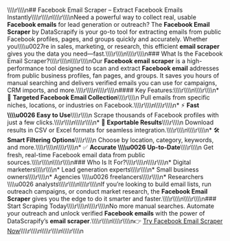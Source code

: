 \\\\\\\\r\\\\\\\\n## Facebook Email Scraper – Extract Facebook Emails Instantly\\\\\\\\r\\\\\\\\n\\\\\\\\r\\\\\\\\nNeed a powerful way to collect real, usable **Facebook emails** for lead generation or outreach? The **Facebook Email Scraper** by DataScrapify is your go-to tool for extracting emails from public Facebook profiles, pages, and groups quickly and accurately. Whether you\\\\\\\\u0027re in sales, marketing, or research, this efficient **email scraper** gives you the data you need—fast.\\\\\\\\r\\\\\\\\n\\\\\\\\r\\\\\\\\n### What Is the Facebook Email Scraper?\\\\\\\\r\\\\\\\\n\\\\\\\\r\\\\\\\\nOur **Facebook email scraper** is a high-performance tool designed to scan and extract **Facebook email** addresses from public business profiles, fan pages, and groups. It saves you hours of manual searching and delivers verified emails you can use for campaigns, CRM imports, and more.\\\\\\\\r\\\\\\\\n\\\\\\\\r\\\\\\\\n#### Key Features:\\\\\\\\r\\\\\\\\n\\\\\\\\r\\\\\\\\n* 🔎 **Targeted Facebook Email Collection**\\\\\\\\r\\\\\\\\n  Pull emails from specific niches, locations, or industries on Facebook.\\\\\\\\r\\\\\\\\n\\\\\\\\r\\\\\\\\n* ⚡ **Fast \\\\\\\\u0026 Easy to Use**\\\\\\\\r\\\\\\\\n  Scrape thousands of Facebook profiles with just a few clicks.\\\\\\\\r\\\\\\\\n\\\\\\\\r\\\\\\\\n* 🧾 **Exportable Results**\\\\\\\\r\\\\\\\\n  Download results in CSV or Excel formats for seamless integration.\\\\\\\\r\\\\\\\\n\\\\\\\\r\\\\\\\\n* 🛠️ **Smart Filtering Options**\\\\\\\\r\\\\\\\\n  Choose by location, category, keywords, and more.\\\\\\\\r\\\\\\\\n\\\\\\\\r\\\\\\\\n* ✅ **Accurate \\\\\\\\u0026 Up-to-Date**\\\\\\\\r\\\\\\\\n  Get fresh, real-time Facebook email data from public sources.\\\\\\\\r\\\\\\\\n\\\\\\\\r\\\\\\\\n### Who Is It For?\\\\\\\\r\\\\\\\\n\\\\\\\\r\\\\\\\\n* Digital marketers\\\\\\\\r\\\\\\\\n* Lead generation experts\\\\\\\\r\\\\\\\\n* Small business owners\\\\\\\\r\\\\\\\\n* Agencies \\\\\\\\u0026 freelancers\\\\\\\\r\\\\\\\\n* Researchers \\\\\\\\u0026 analysts\\\\\\\\r\\\\\\\\n\\\\\\\\r\\\\\\\\nIf you’re looking to build email lists, run outreach campaigns, or conduct market research, the **Facebook Email Scraper** gives you the edge to do it smarter and faster.\\\\\\\\r\\\\\\\\n\\\\\\\\r\\\\\\\\n### Start Scraping Today\\\\\\\\r\\\\\\\\n\\\\\\\\r\\\\\\\\nNo more manual searches. Automate your outreach and unlock verified **Facebook emails** with the power of DataScrapify’s **email scraper**.\\\\\\\\r\\\\\\\\n\\\\\\\\r\\\\\\\\n👉 [Try Facebook Email Scraper Now](https://www.datascrapify.com/product/Facebook-Email-Scraper)\\\\\\\\r\\\\\\\\n\\\\\\\\r\\\\\\\\n\\\\\\\\r\\\\\\\\n
